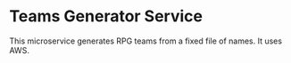 Teams Generator Service
=======================================

This microservice generates RPG teams from a fixed file of names.
It uses AWS.
